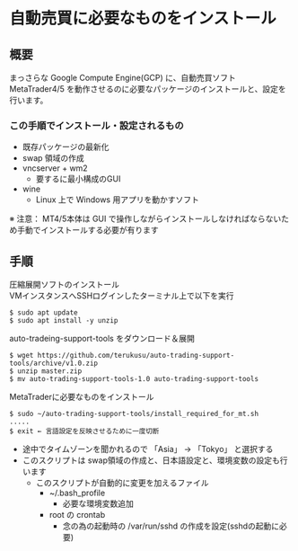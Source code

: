 # 自動売買に必要なものをインストール

## 概要

まっさらな Google Compute Engine(GCP) に、自動売買ソフト MetaTrader4/5 を動作させるのに必要なパッケージのインストールと、設定を行います。

### この手順でインストール・設定されるもの

* 既存パッケージの最新化
* swap 領域の作成
* vncserver + wm2
  * 要するに最小構成のGUI
* wine
  * Linux 上で Windows 用アプリを動かすソフト


※ 注意： MT4/5本体は GUI で操作しながらインストールしなければならないため手動でインストールする必要が有ります

## 手順

圧縮展開ソフトのインストール  
VMインスタンスへSSHログインしたターミナル上で以下を実行

```
$ sudo apt update
$ sudo apt install -y unzip
```


auto-tradeing-support-tools をダウンロード＆展開

```
$ wget https://github.com/terukusu/auto-trading-support-tools/archive/v1.0.zip
$ unzip master.zip
$ mv auto-trading-support-tools-1.0 auto-trading-support-tools
```


MetaTraderに必要なものをインストール

```
$ sudo ~/auto-trading-support-tools/install_required_for_mt.sh
.....
$ exit ← 言語設定を反映させるために一度切断
```

* 途中でタイムゾーンを聞かれるので 「Asia」 → 「Tokyo」 と選択する
* このスクリプトは swap領域の作成と、日本語設定と、環境変数の設定も行います
    * このスクリプトが自動的に変更を加えるファイル
        * ~/.bash_profile
            * 必要な環境変数追加
        * root の crontab
            * 念の為の起動時の /var/run/sshd の作成を設定(sshdの起動に必要)
